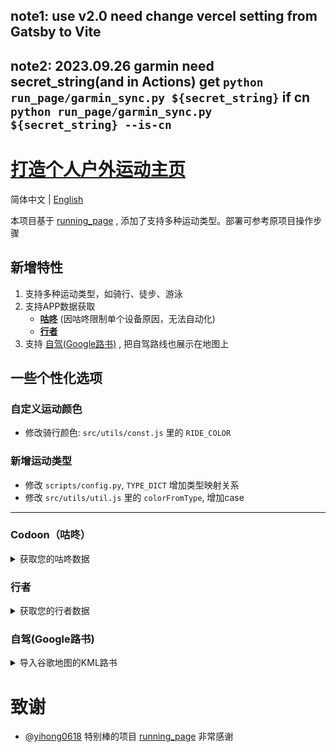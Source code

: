 ## note1: use v2.0 need change vercel setting from Gatsby to Vite

## note2: 2023.09.26 garmin need secret_string(and in Actions) get `python run_page/garmin_sync.py ${secret_string}` if cn `python run_page/garmin_sync.py ${secret_string} --is-cn`

# [打造个人户外运动主页](http://workouts.ben29.xyz) 
简体中文 | [English](README.md)

本项目基于 [running_page](https://github.com/yihong0618/running_page/blob/master/README-CN.md) , 添加了支持多种运动类型。部署可参考原项目操作步骤

## 新增特性
1. 支持多种运动类型，如骑行、徒步、游泳
1. 支持APP数据获取
    - **[咕咚](#codoon咕咚)** (因咕咚限制单个设备原因，无法自动化)
    - **[行者](#行者)**
1. 支持 [自驾(Google路书)](#自驾google路书) , 把自驾路线也展示在地图上 

## 一些个性化选项

### 自定义运动颜色

* 修改骑行颜色: `src/utils/const.js` 里的 `RIDE_COLOR`

### 新增运动类型
* 修改 `scripts/config.py`, `TYPE_DICT` 增加类型映射关系
* 修改 `src/utils/util.js` 里的 `colorFromType`, 增加case

---
### Codoon（咕咚）

<details>
<summary>获取您的咕咚数据</summary>

```python
python3(python) scripts/codoon_sync.py ${your mobile or email} ${your password}
```

示例：
```python
python3(python) scripts/codoon_sync.py 13333xxxx xxxx
```

> 注：我增加了 Codoon 可以导出 gpx 功能, 执行如下命令，导出的 gpx 会加入到 GPX_OUT 中，方便上传到其它软件

```python
python3(python) scripts/codoon_sync.py ${your mobile or email} ${your password} --with-gpx
```

示例：

```python
python3(python) scripts/codoon_sync.py 13333xxxx xxxx --with-gpx
```

> 注：因为登录token有过期时间限制，我增加了 refresh_token&user_id 登陆的方式， refresh_token 及 user_id 在您登陆过程中会在控制台打印出来

![image](https://user-images.githubusercontent.com/6956444/105690972-9efaab00-5f37-11eb-905c-65a198ad2300.png)

示例：

```python
python3(python) scripts/codoon_sync.py 54bxxxxxxx fefxxxxx-xxxx-xxxx --from-auth-token
```

</details>

### 行者

<details>
<summary>获取您的行者数据</summary>

```python
python3(python) scripts/xingzhe_sync.py ${your mobile or email} ${your password}
```

示例：
```python
python3(python) scripts/xingzhe_sync.py 13333xxxx xxxx
```

> 注：我增加了 行者 可以导出 gpx 功能, 执行如下命令，导出的 gpx 会加入到 GPX_OUT 中，方便上传到其它软件

```python
python3(python) scripts/xingzhe_sync.py ${your mobile or email} ${your password} --with-gpx
```

示例：

```python
python3(python) scripts/xingzhe_sync.py 13333xxxx xxxx --with-gpx
```

> 注：因为登录token有过期时间限制，我增加了 refresh_token&user_id 登陆的方式， refresh_token 及 user_id 在您登陆过程中会在控制台打印出来

![image](https://user-images.githubusercontent.com/6956444/106879771-87c97380-6716-11eb-9c28-fbf70e15e1c3.png)

示例：

```python
python3(python) scripts/xingzhe_sync.py w0xxx 185000 --from-auth-token
```

</details>

### 自驾(Google路书)

<details>
<summary>导入谷歌地图的KML路书</summary>

1. 使用 [谷歌地图](https://www.google.com/maps/d/) ，创建地图(路线放到同一个图层)
2. 把图层导出为KML文件
3. 把kml文件重命名为 `import.kml`, 放到 `scripts`目录
4. 修改`scripts/kml2polyline.py`, 填入路线相关信息
  ```
  # TODO modify here
  # 路线名称
  track.name = "2020-10 西藏 Road Trip"
  # 开始/结束时间 年月日时分
  track.start_time = datetime(2020, 9, 29, 10, 0)
  track.end_time = datetime(2020, 10, 10, 18, 0)
  # 总路程
  distance = 4000  # KM
  # 总天数
  days = 12
  # 平均每天自驾时长
  hours_per_day = 6
  ```
5. 控制台执行以下脚本
  ```python
  python3(python) scripts\kml2polyline.py
  ```

</details>

# 致谢
- @[yihong0618](https://github.com/yihong0618) 特别棒的项目 [running_page](https://github.com/yihong0618/running_page) 非常感谢

